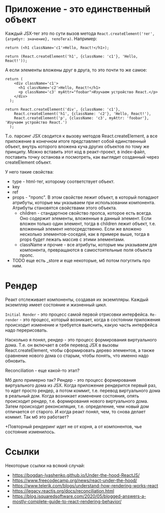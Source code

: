 # Приложение - это единственный объект

Каждый JSX-тег это по сути вызов метода `React.createElement('тег', {атрибут: значение}, телоТега)`. Например:

```react
return (<h1 className='c1'>Hello, React!</h1>);
```

```react
return (React.createElement('h1', {className: 'c1'}, 'Hello, React!'));
```

А если элементы вложены друг в друга, то это почти то же самое:

```react
return (
    <div className='c1'>
      <h1 className='c2'>Hello, React!</h1>
      <p className='c3' myAttr="foobar">Изучаем устройство React.</p>
    </div>
  );
```

```react
return React.createElement('div', {className: 'c1'}, 
    React.createElement('h1', {className: 'c2'}, 'Hello, React!'),
    React.createElement('p', {className: 'c3', myAttr: 'foobar'}, 'Изучаем устройство React.')
  );
```

Т.о. парсинг JSX сводится к вызову методов React.createElement, а все приложение в конечном итоге представляет собой единственный объект, внутрь которого вложена куча других объектов по тому же принципу. Можно вставить этот код в реакт-проект, в index-файл, поставить точку останова и посмотреть, как выглядит созданный через createElement объект.

У него такие свойства:

* type - html-тег, которому соответствует объект.
* key
* ref
* props - "пропс". В этом свойстве лежит объект, в который попадают атрибуты, которые мы указываем при использовании компонента. Атрибуты становятся свойствами этого объекта.
  * children - стандартное свойство пропса, которое есть всегда. Оно содержит элементы, вложенные в данный элемент. Если вложен только один элемент, тогда в children лежит объект, т.е. вложенный элемент непосредственно. Если же вложено несколько элементов-соседей, как в примере выше, тогда в props будет лежать массив с этими элементами.
  * className и прочие - все атрибуты, которые мы указываем для компонента, превращаются в самостоятельные поля объекта пропс.
* TODO еще есть _store и еще некоторые, мб потом погуглить про ним.



# Рендер

Реакт отслеживает компоненты, создавая их экземпляры. Каждый экземпляр имеет состояние и жизненный цикл.

`Initial Render` - это процесс самой первой отрисовки интерфейса. `Re-render` - это процесс, который возникает, когда в состоянии приложения происходит изменение и требуется выяснить, какую часть интерфейса надо перерисовать.

Насколько я понял, рендер - это процесс формирования виртуального дома. Т.е. он включает в себя перевод JSX в вызовы React.createElement, чтобы сформировать дерево элементов, а также сравнение нового дома со старым, чтобы понять, что именно надо обновить.

Reconciliation - еще какой-то этап?

Мб дело примерно так? Рендер - это процесс формирования виртуального дома из JSX. Когда приложение рендерится первый раз, то идет просто рендер, а потом коммит, т.е. перевод виртуального дома в реальный дом. Когда возникает изменение состояния, опять происходит рендер, т.е. формирования нового виртуального дома. Затем происходит реконсиляция, т.е. определение, чем новый дом отличается от старого. И когда реакт понял, чем, то снова делает коммит. Так мб это работает?

+Повторный рендеринг идет не от корня, а от компонентов, чье состояние изменилось.









# Ссылки

Некоторые ссылки на всякий случай:

* https://bogdan-lyashenko.github.io/Under-the-hood-ReactJS/
* https://www.freecodecamp.org/news/react-under-the-hood/
* https://www.telerik.com/blogs/understand-how-rendering-works-react
* https://legacy.reactjs.org/docs/reconciliation.html
* https://blog.isquaredsoftware.com/2020/05/blogged-answers-a-mostly-complete-guide-to-react-rendering-behavior/
* 